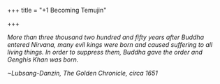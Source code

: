 +++
title = "+1 Becoming Temujin"

+++

*More than three thousand two hundred and fifty years after Buddha entered Nirvana, many evil kings were born and caused suffering to all living things. In order to suppress them, Buddha gave the order and Genghis Khan was born.*

*~Lubsang-Danzin, The Golden Chronicle, circa 1651*




